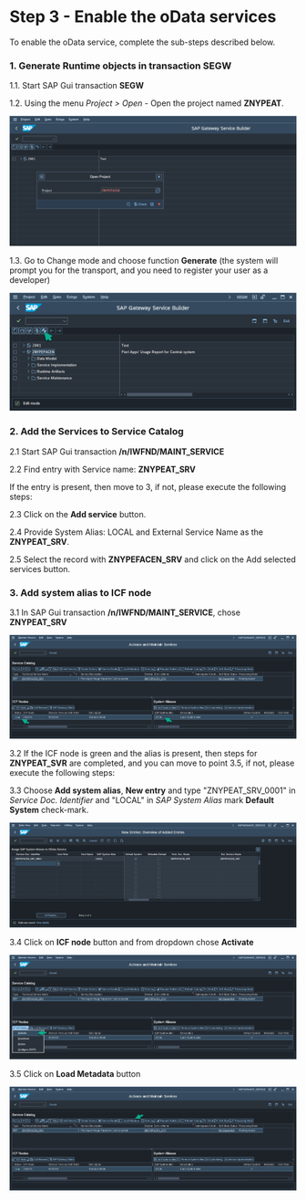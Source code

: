 # Step 3 - Enable the oData services

To enable the oData service, complete the sub-steps described below. 

### 1. Generate Runtime objects in transaction SEGW

1.1. Start SAP Gui transaction **SEGW**

1.2. Using the menu *Project > Open* - Open the project named **ZNYPEAT**. 

[![](res/segw.png)](res/segw.png)

1.3. Go to Change mode and choose function **Generate** (the system will prompt you for the transport, and you need to register your user as a developer)

[![](res/segw_gen.png)](res/segw_gen.png)


### 2. Add the Services to Service Catalog

2.1 Start SAP Gui transaction **/n/IWFND/MAINT_SERVICE**

2.2 Find entry with Service name: **ZNYPEAT_SRV**

If the entry is present, then move to 3, if not, please execute the following steps:

2.3 Click on the **Add service** button.

2.4 Provide System Alias: LOCAL and External Service Name as the **ZNYPEAT_SRV**.

2.5 Select the record with **ZNYPEFACEN_SRV** and click on the Add selected services button.

### 3. Add system alias to ICF node

3.1 In SAP Gui transaction **/n/IWFND/MAINT_SERVICE**, chose **ZNYPEAT_SRV**

[![](res/maint-service.png)](res/maint-service.png)

3.2 If the ICF node is green and the alias is present, then steps for **ZNYPEAT_SVR** are completed, and you can move to point 3.5, if not, please execute the following steps:

3.3 Choose **Add system alias**, **New entry** and type "ZNYPEAT_SRV_0001" in *Service Doc. Identifier* and "LOCAL" in *SAP System Alias* mark **Default System** check-mark.

[![](res/maint-service-alias.png)](res/maint-service-alias.png)

3.4 Click on **ICF node** button and from dropdown chose **Activate**

[![](res/maint-service-icfn.png)](res/maint-service-icfn.png)

3.5 Click on **Load Metadata** button

[![](res/maint-service-meta.png)](res/maint-service-meta.png) 